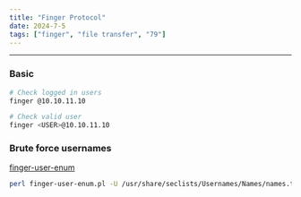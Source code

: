 ```yaml
---
title: "Finger Protocol"
date: 2024-7-5
tags: ["finger", "file transfer", "79"]
---
```


---
### Basic

```bash
# Check logged in users
finger @10.10.11.10
```

```bash
# Check valid user
finger <USER>@10.10.11.10
```

### Brute force usernames

[finger-user-enum](https://raw.githubusercontent.com/pentestmonkey/finger-user-enum/master/finger-user-enum.pl)

```bash
perl finger-user-enum.pl -U /usr/share/seclists/Usernames/Names/names.txt -t 10.10.11.10
```

<br>